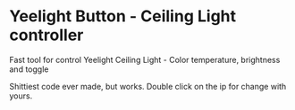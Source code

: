 # Yeelight Button - Ceiling Light controller
Fast tool for control Yeelight Ceiling Light - Color temperature, brightness and toggle

Shittiest code ever made, but works.
Double click on the ip for change with yours.

